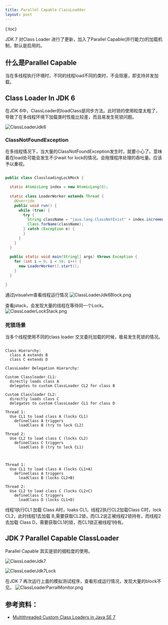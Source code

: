 ```yaml
---
title: Parallel Capable ClassLoadder
layout: post
---
```


{:toc}

JDK 7 对Class Loader 进行了更新，加入了Parallel Capable(并行能力)的加载机制，默认是启用的。

## 什么是Parallel Capable

当在多线程执行环境时，不同的线程load不同的类时，不会阻塞，即支持并发加载。

## Class Loader In JDK 6

在JDK 6中，ClassLoader的loadClass是同步方法。此时锁的使用粒度太粗了，导致了在多线程环境下加载类时性能比较差，而且易发生死锁问题。

![ClassLoaderJdk6](/public/img/ParallelCapableClassLoader/ClassLoaderJdk6.png)


### ClassNotFoundException

在多线程情况下，当大量的ClassNotFoundException发生时，就要小心了。意味着在load处可能会发生不少wait for lock的情况。会拖慢程序处理的吞吐量。应该予以重视。

```java

public class ClassloadingLockMock {

  static AtomicLong index = new AtomicLong(0);
  
  static class LoaderWorker extends Thread {
    @Override
    public void run() {
      while (true) {
        try {
          String className = "java.lang.ClassNotExist" + index.incrementAndGet();
          Class.forName(className);
        } catch (Exception e) {
        }
      }
    }
  }  
  
  public static void main(String[] args) throws Exception {
    for (int i = 0; i < 50; i++) {
      new LoaderWorker().start();
    }
  }

}

```

通过jvisualvm查看线程运行情况
![ClassLoaderJdk6Block.png](/public/img/ParallelCapableClassLoader/ClassLoaderJdk6Block.png)

查看jstack，会发现大量的线程在等待同一个Lock。
![ClassLoaderLockStack.png](/public/img/ParallelCapableClassLoader/ClassLoaderLockStack.png)

### 死锁场景

当多个线程使用不同的class loader 交叉委托加载的时候，极易发生死锁的情况。

```

Class Hierarchy:
  class A extends B
  class C extends D

ClassLoader Delegation Hierarchy:

Custom Classloader CL1:
  directly loads class A 
  delegates to custom ClassLoader CL2 for class B

Custom Classloader CL2:
  directly loads class C
  delegates to custom ClassLoader CL1 for class D

Thread 1:
  Use CL1 to load class A (locks CL1)
    defineClass A triggers
      loadClass B (try to lock CL2)

Thread 2:
  Use CL2 to load class C (locks CL2)
    defineClass C triggers
      loadClass D (try to lock CL1)


```

```

Thread 1:
  Use CL1 to load class A (locks CL1+A)
    defineClass A triggers
      loadClass B (locks CL2+B)

Thread 2:
  Use CL2 to load class C (locks CL2+C)
    defineClass C triggers
      loadClass D (locks CL1+D)

```

线程1执行CL1 加载 Class A时，loaks CL1，线程2执行CL2加载Class C时，lock CL2，此时线程1去加载 B,需要获取CL2锁，而CL2说正被线程2锁持有，而线程2去加载 Class D，需要获取CL1的锁，而CL1锁正被线程1持有。




## JDK 7 Parallel Capable ClassLoader

Parallel Capable 其实是锁的细粒度的使用。

![ClassLoaderJdk7](/public/img/ParallelCapableClassLoader/ClassLoaderJdk7.png)

![ClassLoaderJdk7Lock](/public/img/ParallelCapableClassLoader/ClassLoaderJdk7Lock.png)

在JDK 7 再次运行上面的模拟测试程序，查看形成运行情况，发现大量的block不见。
![ClassLoaderParralMonitor.png](/public/img/ParallelCapableClassLoader/ClassLoaderParallelMonitor.png)


## 参考资料：

 * [Multithreaded Custom Class Loaders in Java SE 7](http://docs.oracle.com/javase/7/docs/technotes/guides/lang/cl-mt.html)




